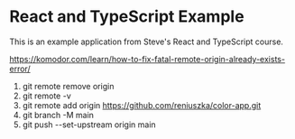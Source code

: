 # React and TypeScript Example

This is an example application from Steve's React and TypeScript course.

https://komodor.com/learn/how-to-fix-fatal-remote-origin-already-exists-error/

1. git remote remove origin
2. git remote -v
3. git remote add origin https://github.com/reniuszka/color-app.git
4. git branch -M main
5. git push --set-upstream origin main
